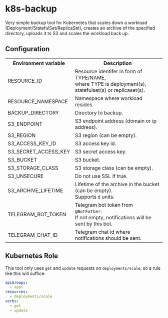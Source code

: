 # k8s-backup

Very simple backup tool for Kubernetes that scales down a workload (Deployment/StatefulSet/ReplicaSet),
creates an archive of the specified directory, uploads it to S3 and scales the workload back up.

## Configuration

<table>
  <tr>
    <th>Environment variable</th>
    <th>Description</th>
  </tr>
  <tr>
    <td>RESOURCE_ID</td>
    <td>Resource identifer in form of TYPE/NAME,<br>where TYPE is deployment(s), statefulset(s) or replicaset(s).</td>
  </tr>
  <tr>
    <td>RESOURCE_NAMESPACE</td>
    <td>Namespace where workload resides.</td>
  </tr>
  <tr>
    <td>BACKUP_DIRECTORY</td>
    <td>Directory to backup.</td>
  </tr>
  <tr>
    <td>S3_ENDPOINT</td>
    <td>S3 endpoint address (domain or ip address).</td>
  </tr>
  <tr>
    <td>S3_REGION</td>
    <td>S3 region (can be empty).</td>
  </tr>
  <tr>
    <td>S3_ACCESS_KEY_ID</td>
    <td>S3 access key id.</td>
  </tr>
  <tr>
    <td>S3_SECRET_ACCESS_KEY</td>
    <td>S3 secret access key.</td>
  </tr>
  <tr>
    <td>S3_BUCKET</td>
    <td>S3 bucket.</td>
  </tr>
  <tr>
    <td>S3_STORAGE_CLASS</td>
    <td>S3 storage class (can be empty).</td>
  </tr>
  <tr>
    <td>S3_UNSECURE</td>
    <td>Do not use SSL if true.</td>
  </tr>
  <tr>
    <td>S3_ARCHIVE_LIFETIME</td>
    <td>Lifetime of the archive in the bucket (can be empty).<br>Supports <code>d</code> units.</td>
  </tr>
  <tr>
    <td>TELEGRAM_BOT_TOKEN</td>
    <td>Telegram bot token from <code>@BotFather</code>.<br>If not empty, notifications will be sent by this bot.</td>
  </tr>
  <tr>
    <td>TELEGRAM_CHAT_ID</td>
    <td>Telegram chat id where notifications should be sent.</td>
  </tr>
</table>

## Kubernetes Role

This tool only uses `get` and `update` requests on `deployments/scale`,
so a rule like this will suffice:

```yaml
apiGroups:
  - apps
resources:
  - deployments/scale
verbs:
  - get
  - update
```
